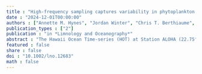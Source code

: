 ```yaml
---
title : "High-frequency sampling captures variability in phytoplankton population-specific periodicity, growth, and productivity"
date : "2024-12-01T00:00:00"
authors : ["Annette M. Hynes", "Jordan Winter", "Chris T. Berthiaume", "Eric Shimabukuro", "Kelsy Cain", "Angelicque White", "E. Virginia Armbrust", "François Ribalet"]
publication_types : ["2"]
publication : "in *Limnology and Oceanography*"
abstract : "The Hawaii Ocean Time-series (HOT) at Station ALOHA (22.75°N, 158°W) in the North Pacific Subtropical Gyre (NPSG) serves as a critical vantage point for observing plankton biomass production and its ecological implications. However, the HOT program's near-monthly sampling frequency does not capture shorter time scale variability in phytoplankton populations. To address this gap, we deployed the SeaFlow flow cytometer for continuous monitoring during HOT cruises from 2014 to 2021. This approach allowed us to examine variations in the surface abundance and cell carbon content of specific phytoplankton groups: the cyanobacteria Prochlorococcus, Synechococcus, and Crocosphaera as well as a range of small eukaryotic phytoplankton (≤ 5 μm). Our data showed that daily to monthly variability in Prochlorococcus and Synechococcus abundance matches seasonal and interannual variability, while small eukaryotic phytoplankton and Crocosphaera showed the highest seasonal and interannual fluctuations. The study also found that eukaryotic phytoplankton and Crocosphaera had higher median cellular growth rates (0.076 and 0.090h−1, respectively) compared to Prochlorococcus and Synechococcus (0.037 and 0.045h−1, respectively). These variances in abundance and growth rates indicate that shifts in the community structure significantly impact primary productivity in the NPSG. Our results underscore the importance of daily to monthly phytoplankton dynamics in ecosystem function and carbon cycling."
featured : false
share : false
doi : "10.1002/lno.12683"
math : false
---
```

